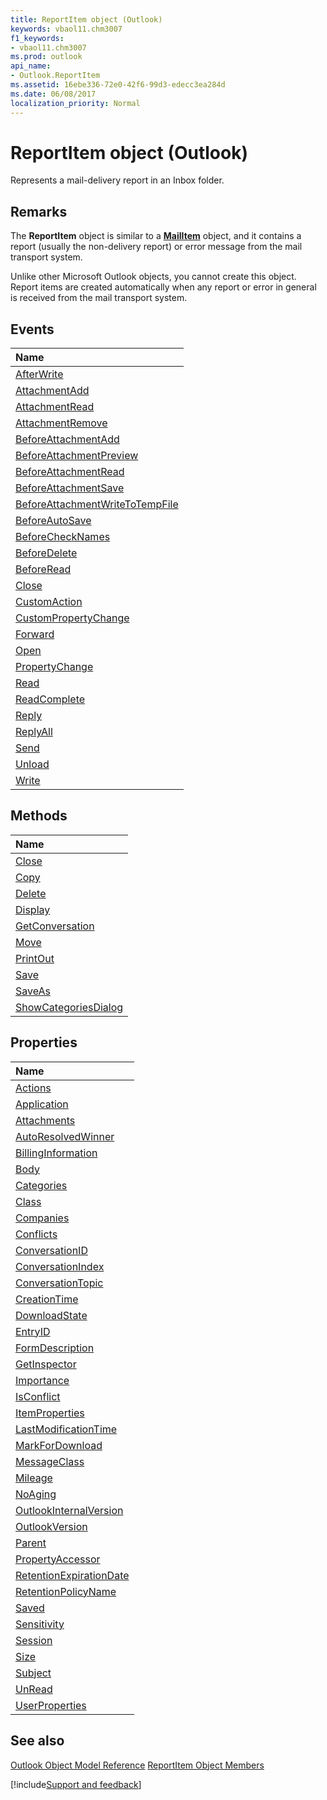 ```yaml
---
title: ReportItem object (Outlook)
keywords: vbaol11.chm3007
f1_keywords:
- vbaol11.chm3007
ms.prod: outlook
api_name:
- Outlook.ReportItem
ms.assetid: 16ebe336-72e0-42f6-99d3-edecc3ea284d
ms.date: 06/08/2017
localization_priority: Normal
---
```



# ReportItem object (Outlook)

Represents a mail-delivery report in an Inbox folder. 


## Remarks

The  **ReportItem** object is similar to a **[MailItem](Outlook.MailItem.md)** object, and it contains a report (usually the non-delivery report) or error message from the mail transport system.

Unlike other Microsoft Outlook objects, you cannot create this object. Report items are created automatically when any report or error in general is received from the mail transport system.


## Events



|Name|
|:-----|
|[AfterWrite](Outlook.ReportItem.AfterWrite.md)|
|[AttachmentAdd](Outlook.ReportItem.AttachmentAdd.md)|
|[AttachmentRead](Outlook.ReportItem.AttachmentRead.md)|
|[AttachmentRemove](Outlook.ReportItem.AttachmentRemove.md)|
|[BeforeAttachmentAdd](Outlook.ReportItem.BeforeAttachmentAdd.md)|
|[BeforeAttachmentPreview](Outlook.ReportItem.BeforeAttachmentPreview.md)|
|[BeforeAttachmentRead](Outlook.ReportItem.BeforeAttachmentRead.md)|
|[BeforeAttachmentSave](Outlook.ReportItem.BeforeAttachmentSave.md)|
|[BeforeAttachmentWriteToTempFile](Outlook.ReportItem.BeforeAttachmentWriteToTempFile.md)|
|[BeforeAutoSave](Outlook.ReportItem.BeforeAutoSave.md)|
|[BeforeCheckNames](Outlook.ReportItem.BeforeCheckNames.md)|
|[BeforeDelete](Outlook.ReportItem.BeforeDelete.md)|
|[BeforeRead](Outlook.ReportItem.BeforeRead.md)|
|[Close](Outlook.ReportItem.Close(even).md)|
|[CustomAction](Outlook.ReportItem.CustomAction.md)|
|[CustomPropertyChange](Outlook.ReportItem.CustomPropertyChange.md)|
|[Forward](Outlook.ReportItem.Forward.md)|
|[Open](Outlook.ReportItem.Open.md)|
|[PropertyChange](Outlook.ReportItem.PropertyChange.md)|
|[Read](Outlook.ReportItem.Read.md)|
|[ReadComplete](Outlook.reportitem.readcomplete.md)|
|[Reply](Outlook.ReportItem.Reply.md)|
|[ReplyAll](Outlook.ReportItem.ReplyAll.md)|
|[Send](Outlook.ReportItem.Send.md)|
|[Unload](Outlook.ReportItem.Unload.md)|
|[Write](Outlook.ReportItem.Write.md)|

## Methods



|Name|
|:-----|
|[Close](Outlook.ReportItem.Close(method).md)|
|[Copy](Outlook.ReportItem.Copy.md)|
|[Delete](Outlook.ReportItem.Delete.md)|
|[Display](Outlook.ReportItem.Display.md)|
|[GetConversation](Outlook.ReportItem.GetConversation.md)|
|[Move](Outlook.ReportItem.Move.md)|
|[PrintOut](Outlook.ReportItem.PrintOut.md)|
|[Save](Outlook.ReportItem.Save.md)|
|[SaveAs](Outlook.ReportItem.SaveAs.md)|
|[ShowCategoriesDialog](Outlook.ReportItem.ShowCategoriesDialog.md)|

## Properties



|Name|
|:-----|
|[Actions](Outlook.ReportItem.Actions.md)|
|[Application](Outlook.ReportItem.Application.md)|
|[Attachments](Outlook.ReportItem.Attachments.md)|
|[AutoResolvedWinner](Outlook.ReportItem.AutoResolvedWinner.md)|
|[BillingInformation](Outlook.ReportItem.BillingInformation.md)|
|[Body](Outlook.ReportItem.Body.md)|
|[Categories](Outlook.ReportItem.Categories.md)|
|[Class](Outlook.ReportItem.Class.md)|
|[Companies](Outlook.ReportItem.Companies.md)|
|[Conflicts](Outlook.ReportItem.Conflicts.md)|
|[ConversationID](Outlook.ReportItem.ConversationID.md)|
|[ConversationIndex](Outlook.ReportItem.ConversationIndex.md)|
|[ConversationTopic](Outlook.ReportItem.ConversationTopic.md)|
|[CreationTime](Outlook.ReportItem.CreationTime.md)|
|[DownloadState](Outlook.ReportItem.DownloadState.md)|
|[EntryID](Outlook.ReportItem.EntryID.md)|
|[FormDescription](Outlook.ReportItem.FormDescription.md)|
|[GetInspector](Outlook.ReportItem.GetInspector.md)|
|[Importance](Outlook.ReportItem.Importance.md)|
|[IsConflict](Outlook.ReportItem.IsConflict.md)|
|[ItemProperties](Outlook.ReportItem.ItemProperties.md)|
|[LastModificationTime](Outlook.ReportItem.LastModificationTime.md)|
|[MarkForDownload](Outlook.ReportItem.MarkForDownload.md)|
|[MessageClass](Outlook.ReportItem.MessageClass.md)|
|[Mileage](Outlook.ReportItem.Mileage.md)|
|[NoAging](Outlook.ReportItem.NoAging.md)|
|[OutlookInternalVersion](Outlook.ReportItem.OutlookInternalVersion.md)|
|[OutlookVersion](Outlook.ReportItem.OutlookVersion.md)|
|[Parent](Outlook.ReportItem.Parent.md)|
|[PropertyAccessor](Outlook.ReportItem.PropertyAccessor.md)|
|[RetentionExpirationDate](Outlook.ReportItem.RetentionExpirationDate.md)|
|[RetentionPolicyName](Outlook.ReportItem.RetentionPolicyName.md)|
|[Saved](Outlook.ReportItem.Saved.md)|
|[Sensitivity](Outlook.ReportItem.Sensitivity.md)|
|[Session](Outlook.ReportItem.Session.md)|
|[Size](Outlook.ReportItem.Size.md)|
|[Subject](Outlook.ReportItem.Subject.md)|
|[UnRead](Outlook.ReportItem.UnRead.md)|
|[UserProperties](Outlook.ReportItem.UserProperties.md)|

## See also


[Outlook Object Model Reference](overview/Outlook/object-model.md)
[ReportItem Object Members](overview/Outlook.md)

[!include[Support and feedback](~/includes/feedback-boilerplate.md)]